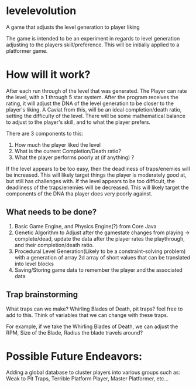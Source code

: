 # levelevolution
A game that adjusts the level generation to player liking

The game is intended to be an experiment in regards to level generation adjusting to the players skill/preference. This will be initially applied to a platformer game. 

# How will it work?

After each run through of the level that was generated. The Player can rate the level, with a 1 through 5 star system. After the program receives the rating, it will adjust the DNA of the level generation to be closer to the player's liking. A Caviat from this, will be an ideal completion/death ratio, setting the difficulty of the level. There will be some mathematical balance to adjust to the player's skill, and to what the player prefers. 

There are 3 components to this:
1. How much the player liked the level
2. What is the current Completion/Death ratio?
3. What the player performs poorly at (if anything) ?

If the level appears to be too easy, then the deadliness of traps/enemies will be increased. This will likely target things the player is moderately good at, but still has challenges with.
If the level appears to be too difficult, the deadliness of the traps/enemies will be decreased. This will likely target the components of the DNA tha player does very poorly against. 

## What needs to be done?

1. Basic Game Engine, and Physics Engine(?) from Core Java 
2. Genetic Algorithm to Adjust after the gamestate changes from playing -> complete/dead, update the data after the player rates the playthrough, and their completion/death ratio. 
3. Procedural Level Generation(Likely to be a constraint-solving problem) with a generation of array 2d array of short values that can be translated into level blocks
4. Saving/Storing game data to remember the player and the associated data

## Trap brainstorming

What traps can we make? Whirling Blades of Death, pit traps? feel free to add to this. Think of variables that we can change with these traps.

For example, if we take the Whirling Blades of Death, we can adjust the RPM, Size of the Blade, Radius the blade travels around?

# Possible Future Endeavors:

Adding a global database to cluster players into various groups such as: Weak to Pit Traps, Terrible Platform Player, Master Platformer, etc...
